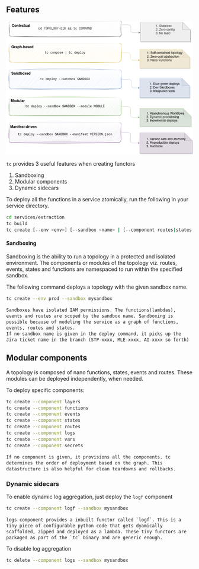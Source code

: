 ## Features

![Features](/images/features.png)

`tc` provides 3 useful features when creating functors

1. Sandboxing
2. Modular components
3. Dynamic sidecars

To deploy all the functions in a service atomically, run the following in your service directory.

```sh
cd services/extraction
tc build
tc create [--env <env>] [--sandbox <name> | [--component routes|states|events|functions] [--manifest <manifest-file>]

```

#### Sandboxing

Sandboxing is the ability to run a topology in a protected and isolated environment. The components or modules of the topology viz. routes, events, states and functions are namespaced to run within the specified sandbox.

The following command deploys a topology with the given sandbox name.

```sh
tc create --env prod --sandbox mysandbox
```


```admonish info
Sandboxes have isolated IAM permissions. The functions(lambdas), events and routes are scoped by the sandbox name. Sandboxing is possible because of modeling the service as a graph of functions, events, routes and states.
If no sandbox name is given in the deploy command, it picks up the Jira ticket name in the branch (STP-xxxx, MLE-xxxx, AI-xxxx so forth)
```


## Modular components

A topology is composed of nano functions, states, events and routes. These modules can be deployed independently, when needed.


To deploy specific components:

```sh
tc create --component layers
tc create --component functions
tc create --component events
tc create --component states
tc create --component routes
tc create --component logs
tc create --component vars
tc create --component secrets
```

```admonish info
If no component is given, it provisions all the components. tc determines the order of deployment based on the graph. This datastructure is also helpful for clean teardowns and rollbacks.

```
### Dynamic sidecars

To enable dynamic log aggregation, just deploy the `logf` component

```sh
tc create --component logf --sandbox mysandbox
```

```admonish info title="Inbuilt Functors"
logs component provides a inbuilt functor called `logf`. This is a tiny piece of configurable python code that gets dyamically scaffolded, zipped and deployed as a lambda. These tiny functors are packaged as part of the `tc` binary and are generic enough.
```


To disable log aggregation

```sh
tc delete --component logs --sandbox mysandbox
```
